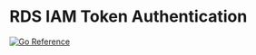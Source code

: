 # RDS IAM Token Authentication

[![Go Reference](https://pkg.go.dev/badge/github.com/errm/rdsauth.svg)](https://pkg.go.dev/github.com/errm/rdsauth)
